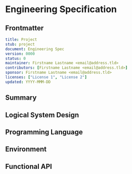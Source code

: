 # Engineering Specification
[engineering-spec]: #engineering-spec

## Frontmatter
[frontmatter]: #frontmatter

```yaml
title: Project
stub: project
document: Engineering Spec
version: 0000
status: 0
maintainer: Firstname Lastname <email@address.tld>
contributors: [Firstname Lastname <email@address.tld>]
sponsor: Firstname Lastname <email@address.tld>
licenses: ["License 1", "License 2"]
updated: YYYY-MMM-DD
```

<!--
Engineering Specifications inform developers about the exact shape of
the way the piece of software was built, using paradigms relevant to the
programming language that this project has been built with. The document
seeks to describe in exacting detail "how it works". It describes a
specific implementation of a logical design.

In some cases there may not be a separate logical specification, so the
Implementation Specification documents the design of a reference
implementation that satisfies the requirements set out in the
Behavioral and Structural Requirements Specifications.
-->

## Summary
[summary]: #summary
<!--
Short summary of this document.
-->

## Logical System Design
[system-design]: #system-design
<!--
Please describe all of the current components of the system from a logical
perspective.
-->

## Programming Language
[language]: #language
<!--
Please describe the language, minimal version and any other details necessary.
-->

## Environment
[environment]: #environment
<!--
Please describe the language, minimal version and any other details necessary.
-->

## Functional API
<!--
Please use the structural needs of the language used. This may be entirely
generated from code / code comments but must always be kept up to date as
the project grows.

Minimal requirements for functions:
- function name
- parameters with:
  - handle
  - description
  - explicit type / length
  - example
- returns
- errors
-->